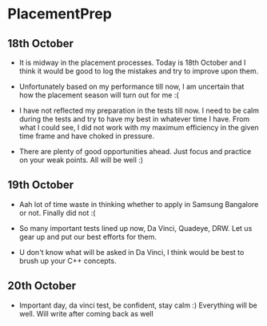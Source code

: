 # PlacementPrep

## 18th October

- It is midway in the placement processes. Today is 18th October and I think it would be good to log the mistakes and try to improve upon them.

- Unfortunately based on my performance till now, I am uncertain that how the placement season will turn out for me :(

- I have not reflected my preparation in the tests till now. I need to be calm during the tests and try to have my best in whatever time I have. From what I could see, I did not work with my maximum efficiency in the given time frame and have choked in pressure.

- There are plenty of good opportunities ahead. Just focus and practice on your weak points. All will be well :)

## 19th October

- Aah lot of time waste in thinking whether to apply in Samsung Bangalore or not. Finally did not :(

- So many important tests lined up now, Da Vinci, Quadeye, DRW. Let us gear up and put our best efforts for them.

- U don't know what will be asked in Da Vinci, I think would be best to brush up your C++ concepts.

## 20th October

- Important day, da vinci test, be confident, stay calm :) Everything will be well. Will write after coming back as well
